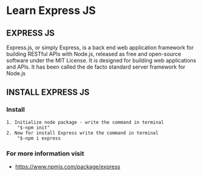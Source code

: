 # Learn Express JS

## EXPRESS JS
Express.js, or simply Express, is a back end web application framework for building RESTful APIs with Node.js, released as free and open-source software under the MIT License. It is designed for building web applications and APIs. It has been called the de facto standard server framework for Node.js

## INSTALL EXPRESS JS

### Install

    1. Initialize node package - write the command in terminal
        "$-npm init"
    2. Now for install Express write the command in terminal
        "$-npm i express

### For more information visit
- https://www.npmjs.com/package/express